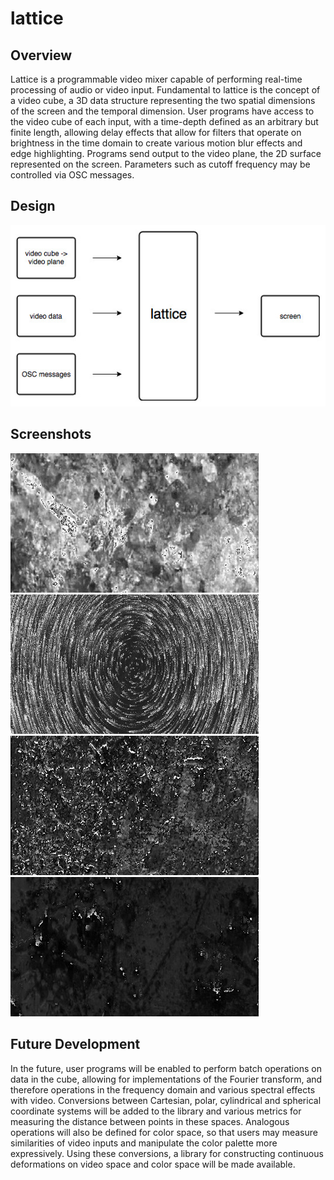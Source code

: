 # lattice

## Overview
Lattice is a programmable video mixer capable of performing real-time processing of audio or video input.  Fundamental to lattice is the concept of a video cube, a 3D data structure representing the two spatial dimensions of the screen and the temporal dimension.  User programs have access to the video cube of each input, with a time-depth defined as an arbitrary but finite length, allowing delay effects that allow for filters that operate on brightness in the time domain to create various motion blur effects and edge highlighting.  Programs send output to the video plane, the 2D surface represented on the screen.  Parameters such as cutoff frequency may be controlled via OSC messages.  
  
  

## Design
![alt text](https://raw.githubusercontent.com/jmisciagno/lattice/master/flowchart.jpg "")  
  
  
  
## Screenshots
![alt text](https://raw.githubusercontent.com/jmisciagno/lattice/master/screenshot1.jpg "")  
![alt text](https://raw.githubusercontent.com/jmisciagno/lattice/master/screenshot2.jpg "")  
![alt text](https://raw.githubusercontent.com/jmisciagno/lattice/master/screenshot3.jpg "")  
![alt text](https://raw.githubusercontent.com/jmisciagno/lattice/master/screenshot4.jpg "")  

## Future Development
In the future, user programs will be enabled to perform batch operations on data in the cube, allowing for implementations of the Fourier transform, and therefore operations in the frequency domain and various spectral effects with video.  Conversions between Cartesian, polar, cylindrical and spherical coordinate systems will be added to the library and various metrics for measuring the distance between points in these spaces.  Analogous operations will also be defined for color space, so that users may measure similarities of video inputs and manipulate the color palette more expressively.  Using these conversions, a library for constructing continuous deformations on video space and color space will be made available.
